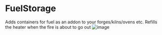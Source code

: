 # FuelStorage
 Adds containers for fuel as an addon to your forges/kilns/ovens etc. Refills the heater when the fire is about to go out
![image](https://user-images.githubusercontent.com/36503011/158886383-621de75d-ad58-4411-9e2d-c752ea1a633d.png)

